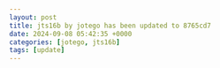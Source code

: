 ```yaml
---
layout: post
title: jts16b by jotego has been updated to 8765cd7
date: 2024-09-08 05:42:35 +0000
categories: [jotego, jts16b]
tags: [update]
---
```


